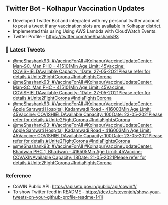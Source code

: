 ## Twitter Bot - Kolhapur Vaccination Updates
- Developed Twitter Bot and integrated with my personal twitter account to post a tweet if any vaccination slots are available in Kolhapur district.
- Implemented this using Using AWS Lambda with CloudWatch Events.
- Twitter Profile - https://twitter.com/meShashank93

### 📱 Latest Tweets

<!-- TWITTER:START -->
- [@meShashank93: #VaccineForAll #KolhapurVaccineUpdateCenter: Man-SC, Man PHC - 415101Min Age Limit: 45Vaccine: COVISHIELDAvailable Capacity: 1Date: 27-05-2021Please refer  for details.#Unite2FightCorona #IndiaFightsCorona](https://rss.app/articles/cb4e791f6f6d729c074351566bd3a7c508111d6e123a81e9c3f18f1b8b8d3e94ad0cb15d2d9d9d77f2a16378d9170f9a61d468e0c217791d8933c6)
- [@meShashank93: #VaccineForAll #KolhapurVaccineUpdateCenter: Man-SC, Man PHC - 415101Min Age Limit: 45Vaccine: COVISHIELDAvailable Capacity: 1Date: 27-05-2021Please refer  for details.#Unite2FightCorona #IndiaFightsCorona](https://rss.app/articles/cb4e791f6f6d729c074351566bd3a7c508111d6e123a81e9c3f18f1b8b8d3e94ad0cb15d2d9d9d77f2a16378d914099764d760e1ca107b1d8f3ac7)
- [@meShashank93: #VaccineForAll #KolhapurVaccineUpdateCenter: Apple Sarswati Hospital, Kadamwadi Road - 416003Min Age Limit: 45Vaccine: COVISHIELDAvailable Capacity: 100Date: 23-05-2021Please refer  for details.#Unite2FightCorona #IndiaFightsCorona](https://rss.app/articles/cb4e791f6f6d729c074351566bd3a7c508111d6e123a81e9c3f18f1b8b8d3e94ad0cb15d2d9d9d77f2a16379dd120f9066d468e1c21172148d3ec2)
- [@meShashank93: #VaccineForAll #KolhapurVaccineUpdateCenter: Apple Sarswati Hospital, Kadamwadi Road - 416003Min Age Limit: 45Vaccine: COVISHIELDAvailable Capacity: 100Date: 23-05-2021Please refer  for details.#Unite2FightCorona #IndiaFightsCorona](https://rss.app/articles/cb4e791f6f6d729c074351566bd3a7c508111d6e123a81e9c3f18f1b8b8d3e94ad0cb15d2d9d9d77f2a16379dd160a9b63d36ee0c6177b1c8e3fc0)
- [@meShashank93: #VaccineForAll #KolhapurVaccineUpdateCenter: Bhadwan PHC 1, Bhadwan - 416505Min Age Limit: 45Vaccine: COVAXINAvailable Capacity: 18Date: 21-05-2021Please refer  for details.#Unite2FightCorona #IndiaFightsCorona](https://rss.app/articles/cb4e791f6f6d729c074351566bd3a7c508111d6e123a81e9c3f18f1b8b8d3e94ad0cb15d2d9d9d77f2a16379de1d089a63d16de4c41a79138d3fcd)
<!-- TWITTER:END -->

### Reference
- CoWIN Public API: https://apisetu.gov.in/public/api/cowin#/
- To show Twitter feed in README - https://dev.to/stevenjdh/show-your-tweets-on-your-github-profile-readme-141i

